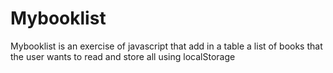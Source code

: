 # Mybooklist
Mybooklist is an exercise of javascript that add in a table a list of books that the user wants to read and store all using localStorage
